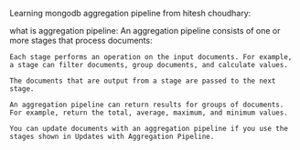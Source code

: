 Learning mongodb aggregation pipeline from hitesh choudhary:

what is aggregation pipeline:
    An aggregation pipeline consists of one or more stages that process documents:

    Each stage performs an operation on the input documents. For example, a stage can filter documents, group documents, and calculate values.

    The documents that are output from a stage are passed to the next stage.

    An aggregation pipeline can return results for groups of documents. For example, return the total, average, maximum, and minimum values.

    You can update documents with an aggregation pipeline if you use the stages shown in Updates with Aggregation Pipeline.

